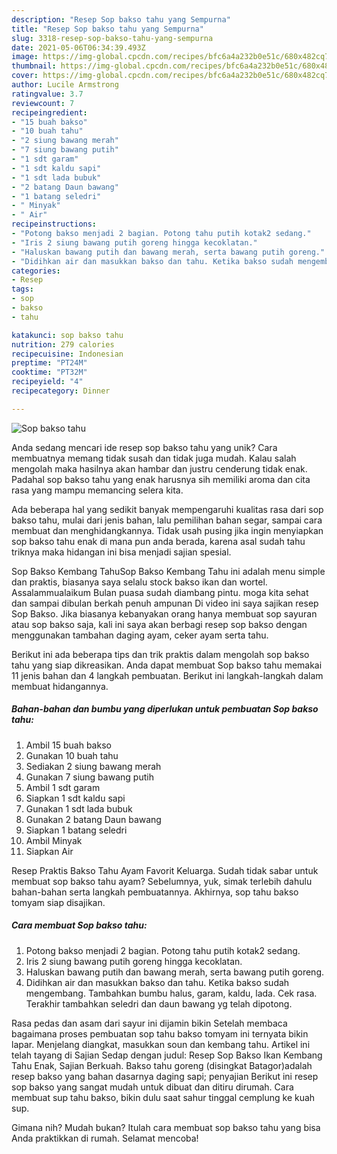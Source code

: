 ```yaml
---
description: "Resep Sop bakso tahu yang Sempurna"
title: "Resep Sop bakso tahu yang Sempurna"
slug: 3318-resep-sop-bakso-tahu-yang-sempurna
date: 2021-05-06T06:34:39.493Z
image: https://img-global.cpcdn.com/recipes/bfc6a4a232b0e51c/680x482cq70/sop-bakso-tahu-foto-resep-utama.jpg
thumbnail: https://img-global.cpcdn.com/recipes/bfc6a4a232b0e51c/680x482cq70/sop-bakso-tahu-foto-resep-utama.jpg
cover: https://img-global.cpcdn.com/recipes/bfc6a4a232b0e51c/680x482cq70/sop-bakso-tahu-foto-resep-utama.jpg
author: Lucile Armstrong
ratingvalue: 3.7
reviewcount: 7
recipeingredient:
- "15 buah bakso"
- "10 buah tahu"
- "2 siung bawang merah"
- "7 siung bawang putih"
- "1 sdt garam"
- "1 sdt kaldu sapi"
- "1 sdt lada bubuk"
- "2 batang Daun bawang"
- "1 batang seledri"
- " Minyak"
- " Air"
recipeinstructions:
- "Potong bakso menjadi 2 bagian. Potong tahu putih kotak2 sedang."
- "Iris 2 siung bawang putih goreng hingga kecoklatan."
- "Haluskan bawang putih dan bawang merah, serta bawang putih goreng."
- "Didihkan air dan masukkan bakso dan tahu. Ketika bakso sudah mengembang. Tambahkan bumbu halus, garam, kaldu, lada. Cek rasa. Terakhir tambahkan seledri dan daun bawang yg telah dipotong."
categories:
- Resep
tags:
- sop
- bakso
- tahu

katakunci: sop bakso tahu 
nutrition: 279 calories
recipecuisine: Indonesian
preptime: "PT24M"
cooktime: "PT32M"
recipeyield: "4"
recipecategory: Dinner

---
```



![Sop bakso tahu](https://img-global.cpcdn.com/recipes/bfc6a4a232b0e51c/680x482cq70/sop-bakso-tahu-foto-resep-utama.jpg)

Anda sedang mencari ide resep sop bakso tahu yang unik? Cara membuatnya memang tidak susah dan tidak juga mudah. Kalau salah mengolah maka hasilnya akan hambar dan justru cenderung tidak enak. Padahal sop bakso tahu yang enak harusnya sih memiliki aroma dan cita rasa yang mampu memancing selera kita.

Ada beberapa hal yang sedikit banyak mempengaruhi kualitas rasa dari sop bakso tahu, mulai dari jenis bahan, lalu pemilihan bahan segar, sampai cara membuat dan menghidangkannya. Tidak usah pusing jika ingin menyiapkan sop bakso tahu enak di mana pun anda berada, karena asal sudah tahu triknya maka hidangan ini bisa menjadi sajian spesial.

Sop Bakso Kembang TahuSop Bakso Kembang Tahu ini adalah menu simple dan praktis, biasanya saya selalu stock bakso ikan dan wortel. Assalammualaikum Bulan puasa sudah diambang pintu. moga kita sehat dan sampai dibulan berkah penuh ampunan Di video ini saya sajikan resep Sop Bakso. Jika biasanya kebanyakan orang hanya membuat sop sayuran atau sop bakso saja, kali ini saya akan berbagi resep sop bakso dengan menggunakan tambahan daging ayam, ceker ayam serta tahu.


Berikut ini ada beberapa tips dan trik praktis dalam mengolah sop bakso tahu yang siap dikreasikan. Anda dapat membuat Sop bakso tahu memakai 11 jenis bahan dan 4 langkah pembuatan. Berikut ini langkah-langkah dalam membuat hidangannya.

<!--inarticleads1-->

##### Bahan-bahan dan bumbu yang diperlukan untuk pembuatan Sop bakso tahu:

1. Ambil 15 buah bakso
1. Gunakan 10 buah tahu
1. Sediakan 2 siung bawang merah
1. Gunakan 7 siung bawang putih
1. Ambil 1 sdt garam
1. Siapkan 1 sdt kaldu sapi
1. Gunakan 1 sdt lada bubuk
1. Gunakan 2 batang Daun bawang
1. Siapkan 1 batang seledri
1. Ambil  Minyak
1. Siapkan  Air


Resep Praktis Bakso Tahu Ayam Favorit Keluarga. Sudah tidak sabar untuk membuat sop bakso tahu ayam? Sebelumnya, yuk, simak terlebih dahulu bahan-bahan serta langkah pembuatannya. Akhirnya, sop tahu bakso tomyam siap disajikan. 

<!--inarticleads2-->

##### Cara membuat Sop bakso tahu:

1. Potong bakso menjadi 2 bagian. Potong tahu putih kotak2 sedang.
1. Iris 2 siung bawang putih goreng hingga kecoklatan.
1. Haluskan bawang putih dan bawang merah, serta bawang putih goreng.
1. Didihkan air dan masukkan bakso dan tahu. Ketika bakso sudah mengembang. Tambahkan bumbu halus, garam, kaldu, lada. Cek rasa. Terakhir tambahkan seledri dan daun bawang yg telah dipotong.


Rasa pedas dan asam dari sayur ini dijamin bikin Setelah membaca bagaimana proses pembuatan sop tahu bakso tomyam ini ternyata bikin lapar. Menjelang diangkat, masukkan soun dan kembang tahu. Artikel ini telah tayang di Sajian Sedap dengan judul: Resep Sop Bakso Ikan Kembang Tahu Enak, Sajian Berkuah. Bakso tahu goreng (disingkat Batagor)adalah resep bakso yang bahan dasarnya daging sapi; penyajian Berikut ini resep sop bakso yang sangat mudah untuk dibuat dan ditiru dirumah. Cara membuat sup tahu bakso, bikin dulu saat sahur tinggal cemplung ke kuah sup. 

Gimana nih? Mudah bukan? Itulah cara membuat sop bakso tahu yang bisa Anda praktikkan di rumah. Selamat mencoba!
